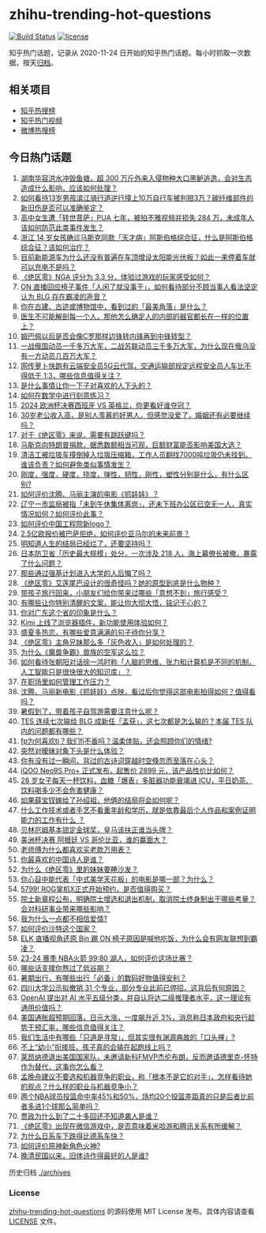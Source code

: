 # zhihu-trending-hot-questions

[![Build Status](https://github.com/justjavac/zhihu-trending-hot-questions/workflows/ci/badge.svg?branch=master)](https://github.com/justjavac/zhihu-trending-hot-questions/actions)
[![license](https://img.shields.io/github/license/justjavac/zhihu-trending-hot-questions)](https://github.com/justjavac/zhihu-trending-hot-questions/blob/master/LICENSE)

知乎热门话题，记录从 2020-11-24
日开始的知乎热门话题。每小时抓取一次数据，按天[归档](./archives)。

## 相关项目

- [知乎热搜榜](https://github.com/justjavac/zhihu-trending-top-search)
- [知乎热门视频](https://github.com/justjavac/zhihu-trending-hot-video)
- [微博热搜榜](https://github.com/justjavac/weibo-trending-hot-search)

## 今日热门话题

<!-- BEGIN -->
<!-- 最后更新时间 Sun Jul 14 2024 06:10:23 GMT+0800 (China Standard Time) -->

1. [湖南华容洪水冲毁鱼塘，超 300 万斤外来入侵物种大口黑鲈逃逸，会对生态造成什么影响，应该如何处理？](https://www.zhihu.com/question/661264033)
1. [如何看待13岁男孩滨江骑行道逆行撞上10万自行车被判赔3万？碳纤维部件的新旧伤是否可以准确鉴定？](https://www.zhihu.com/question/661389855)
1. [高中女生遭「转世菩萨」PUA 七年，被拍不雅视频并损失 284 万，未成年人该如何防范此类事件发生？](https://www.zhihu.com/question/661425164)
1. [浙江 14 岁女孩确诊马斯克同款「天才病」阿斯伯格综合征，什么是阿斯伯格综合征？该如何治疗？](https://www.zhihu.com/question/661481485)
1. [目前新能源车为什么还没有普遍在车顶增设太阳能光伏板？如此一来停着车就可以充电不是吗？](https://www.zhihu.com/question/601845956)
1. [《绝区零》NGA 评分为 3.3 分，体验过游戏的玩家感受如何？](https://www.zhihu.com/question/661460280)
1. [ON 直播回应椅子事件「人闲了就没事干」，如何看待部分不顾当事人看法坚定认为 BLG 存在霸凌的声音？](https://www.zhihu.com/question/661513737)
1. [你在古建、古迹或博物馆中，看到过的「最美角落」是什么？](https://www.zhihu.com/question/660838574)
1. [医生不可能解剖每一个人，那他怎么确定人的内部的器官都长在一样的位置上？](https://www.zhihu.com/question/659630996)
1. [姆巴佩以后是否会像C罗那样边锋转内锋再到中锋转型？](https://www.zhihu.com/question/661420978)
1. [一战俄国动员一千多万大军，二战苏联动员三千多万大军，为什么现在俄乌没有一方动员几百万大军？](https://www.zhihu.com/question/660730824)
1. [网传萝卜快跑有云端安全员5G云代驾，交通运输部规定远程安全员人车比不得低于 1∶3，哪些信息值得关注？](https://www.zhihu.com/question/661486779)
1. [是什么事情让你一下子对喜欢的人下头的？](https://www.zhihu.com/question/576769781)
1. [如何在数学中进行刻意练习？](https://www.zhihu.com/question/381424829)
1. [2024 欧洲杯决赛西班牙 VS 英格兰，你更看好谁夺冠？](https://www.zhihu.com/question/661449467)
1. [30岁老公收入高，是别人羡慕的好男人，但感觉没爱了，婚姻还有必要继续吗？](https://www.zhihu.com/question/661418349)
1. [对于《绝区零》来说，需要有跳跃键吗？](https://www.zhihu.com/question/660753427)
1. [马斯克向特朗普捐款，据悉数额相当可观，巨额财富能否影响美国大选？](https://www.zhihu.com/question/661488704)
1. [清洁工被垃圾车撞倒掉入垃圾压缩箱，工作人员翻找7000吨垃圾仍未找到，谁该负责？如何避免类似事情发生？](https://www.zhihu.com/question/660103952)
1. [刚度，强度，硬度，挠度，弹性，韧性，刚性，塑性分别是什么，有什么区别?](https://www.zhihu.com/question/372300500)
1. [如何评价沈腾、马丽主演的电影《抓娃娃》？](https://www.zhihu.com/question/661227751)
1. [辽宁一市监局被指「未到午休集体离岗」，还未下班办公区已空无一人，真实情况如何？如何评价此事？](https://www.zhihu.com/question/661337472)
1. [如何评价中国工程院新logo？](https://www.zhihu.com/question/661075131)
1. [2.5亿欧报价被巴萨拒绝，如何评价亚马尔的未来前景？](https://www.zhihu.com/question/661275817)
1. [明知道人生的结局已经烂了，还要坚持吗？](https://www.zhihu.com/question/659785186)
1. [日本防卫省「历史最大规模」处分，一次涉及 218 人，海上幕僚长被撤，暴露了什么问题？](https://www.zhihu.com/question/661424192)
1. [那些通过强基计划进入大学的人后悔了吗？](https://www.zhihu.com/question/425880663)
1. [《绝区零》艾莲尾巴设计的很奇怪吗？她的原型到底是什么物种？](https://www.zhihu.com/question/661186079)
1. [带孩子旅行回来，小朋友们给你带来过哪些「意想不到」旅行感受？](https://www.zhihu.com/question/661237331)
1. [有哪些让你特别清醒的文案，能让你大彻大悟，铭记于心的？](https://www.zhihu.com/question/660622894)
1. [你对广东这个省的印象是什么？](https://www.zhihu.com/question/316674710)
1. [Kimi 上线了浏览器插件，新功能使用体验如何？](https://www.zhihu.com/question/661046214)
1. [盛夏多热恋，有哪些爱意满满的句子待你分享？](https://www.zhihu.com/question/660844370)
1. [《绝区零》主角兄妹那么多「灰色收入」是如何处理的？](https://www.zhihu.com/question/661238663)
1. [为什么《魔兽争霸》兽族的空军这么拉？](https://www.zhihu.com/question/614591185)
1. [如何看待张朝阳对话徐一鸿时称「人脑的思维、张力和计算机是不同的机制，人工智能只是很快很大的知识库」？](https://www.zhihu.com/question/661523309)
1. [在职场里如何管理工作压力？](https://www.zhihu.com/question/661114956)
1. [沈腾、马丽新电影《抓娃娃》点映，看过后你觉得这部电影拍得如何？值得看吗？](https://www.zhihu.com/question/661498726)
1. [暑假到了，带着孩子自驾游需要注意什么呢？](https://www.zhihu.com/question/661120980)
1. [TES 连续七次输给 BLG 成新任「孟获」，这七次都是怎么输的？本届 TES 队内的问题都有哪些？](https://www.zhihu.com/question/661490756)
1. [fp为何喜欢tj？我们fj不香吗？温柔体贴，还会照顾你们的情绪?](https://www.zhihu.com/question/661449770)
1. [突然对暧昧对象下头是什么体验？](https://www.zhihu.com/question/514635339)
1. [你有没有过一瞬间，背过的古诗词穿越时空倏忽而至落在心头？](https://www.zhihu.com/question/661154780)
1. [iQOO Neo9S Pro+ 正式发布，起售价 2899 元，该产品性价比如何？](https://www.zhihu.com/question/661354041)
1. [28 岁女子每天一杯饮料，血糖「爆表」多脏器功能衰竭进 ICU，平日奶茶、饮料喝多少不会危害健康？](https://www.zhihu.com/question/661482914)
1. [如果薛宝钗嫁给了孙绍祖，他俩的结局将会如何呢？](https://www.zhihu.com/question/661326563)
1. [什么工作技术或者手艺不看重年龄和学历，就是依靠最后个人作品和案例证明能力的工作有什么 ？](https://www.zhihu.com/question/416198441)
1. [贝林厄姆基本锁定金球奖，皇马该扶正谁当头牌？](https://www.zhihu.com/question/661364169)
1. [美洲杯决赛 阿根廷 VS 哥伦比亚，谁的赢面大？](https://www.zhihu.com/question/661312840)
1. [老师傅为什么都喜欢买老款万用表？](https://www.zhihu.com/question/565524288)
1. [你最喜欢的中国诗人是谁？](https://www.zhihu.com/question/659778306)
1. [为什么《绝区零》里的妹妹要睡沙发？](https://www.zhihu.com/question/660882322)
1. [你心目中能代表「中式美学天花板」的电影是哪一部？为什么？](https://www.zhihu.com/question/661142271)
1. [5799! ROG掌机X正式开始预约，是否值得购买？](https://www.zhihu.com/question/661492169)
1. [院士新章程公布，明确院士增选和退出机制，取消院士终身制出于哪些考量？会对科研事业带来哪些影响？](https://www.zhihu.com/question/661447044)
1. [我为什么一点都不相信爱情?](https://www.zhihu.com/question/661057362)
1. [如何评价沙特这个国家？](https://www.zhihu.com/question/299036237)
1. [ELK 直播视角还原 Bin 踢 ON 椅子原因是喊他吃饭，为什么会有网友联想到霸凌？](https://www.zhihu.com/question/661414918)
1. [23-24 赛季 NBA火箭 99:80 湖人，如何评价这场比赛？](https://www.zhihu.com/question/661482296)
1. [哪些话支撑你熬过了低谷期？](https://www.zhihu.com/question/661268681)
1. [暑期出行，有哪些出行「必备」的数码好物值得安利？](https://www.zhihu.com/question/661340814)
1. [四川大学公示拟撤销 31 个专业，部分专业此前已停招，这背后有何原因？](https://www.zhihu.com/question/661442924)
1. [OpenAI 提出对 AI 水平五级分类，并自认将达二级推理者水平，这一理论有通用价值吗？](https://www.zhihu.com/question/661390501)
1. [美国通胀超预期回落，日元大涨，一度飙升近 3%，消息称日本政府和央行趁势干预汇率，哪些信息值得关注？](https://www.zhihu.com/question/661397566)
1. [我们生活中有哪些「只道是寻常」，但其实很有渊源典故的「口头禅」?](https://www.zhihu.com/question/661062700)
1. [不上“幼小”衔接班，孩子真的会输在起跑线上吗？](https://www.zhihu.com/question/661226966)
1. [莱昂纳德退出美国国家队，未邀请新科FMVP杰伦布朗，反而邀请德里克-怀特作为替代，这事你怎么看？](https://www.zhihu.com/question/661395387)
1. [孟晚舟建议不要选和机器竞争的职业，称「根本不是它的对手」，怎样看待她的观点？什么样的职业与机器竞争小？](https://www.zhihu.com/question/661481682)
1. [两个NBA球员投篮命中率45%和50%，场均20个投篮差距真的只是后者比前者多进1个球那么简单吗？](https://www.zhihu.com/question/661211221)
1. [贾政为什么到了二十多回还不知道袭人是谁？](https://www.zhihu.com/question/660649236)
1. [《绝区零》出现在微信游戏中，是否意味着米哈游和腾讯关系有所缓解？](https://www.zhihu.com/question/660969052)
1. [为什么日系车下跌得比德系车快？](https://www.zhihu.com/question/660796838)
1. [如何评价原神新角色火神?](https://www.zhihu.com/question/661450598)
1. [晚清民国以来，旧体诗作得最好的人是谁?](https://www.zhihu.com/question/661401055)

<!-- END -->

历史归档 [./archives](./archives)

### License

[zhihu-trending-hot-questions](https://github.com/justjavac/zhihu-trending-hot-questions)
的源码使用 MIT License 发布。具体内容请查看 [LICENSE](./LICENSE) 文件。

